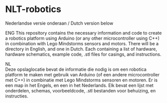 # NLT-robotics

Nederlandse versie onderaan / Dutch version below

ENG
This repository contains the necessary information and code to create a robotics platform using Arduino (or any other microcontroller using C++) in combination with Lego Mindstorms sensors and motors.
There will be a directory in English, and one in Dutch. Each containing a list of hardware, hardware schematics, example code, .stl files for casings, and instructions.



NL<br>
Deze opslaglocatie bevat de informatie die nodig is om een robotica platform te maken met gebruik van Arduino (of een andere microcontroller met C++) in combinatie met Lego Mindstorms sensoren en motoren.
Er is een map in het Engels, en een in het Nederlands. Elk bevat een lijst met onderdelen, schemas, voorbeeldcode, .stl bestanden voor behuizing, en instructies.
